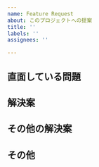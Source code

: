 ```yaml
---
name: Feature Request
about: このプロジェクトへの提案
title: ''
labels: ''
assignees: ''

---
```


## 直面している問題

<!-- 簡潔な説明 -->

## 解決案

<!-- 簡潔な説明 -->

## その他の解決案

<!-- 簡潔な説明 -->

## その他

<!-- その他のコンテキストやスクリーンショット -->
